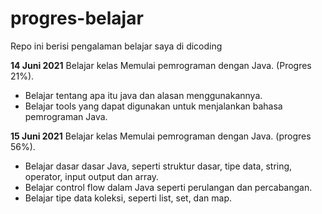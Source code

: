 # progres-belajar
Repo ini berisi pengalaman belajar saya di dicoding

**14 Juni 2021**
Belajar kelas Memulai pemrograman dengan Java. (Progres 21%).
  * Belajar tentang apa itu java dan alasan menggunakannya.
  * Belajar tools yang dapat digunakan untuk menjalankan bahasa pemrograman Java.

**15 Juni 2021**
Belajar kelas Memulai pemrograman dengan Java. (progres 56%).
  * Belajar dasar dasar Java, seperti struktur dasar, tipe data, string, operator, input output dan array.
  * Belajar control flow dalam Java seperti perulangan dan percabangan.
  * Belajar tipe data koleksi, seperti list, set, dan map.
